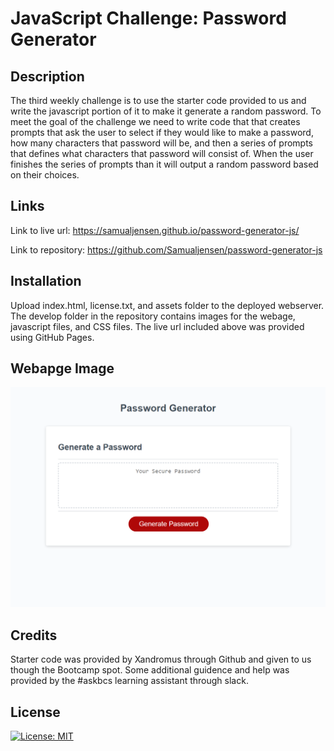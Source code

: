 # JavaScript Challenge: Password Generator
 
## Description

The third weekly challenge is to use the starter code provided to us and write the javascript portion of it to make it generate a random password. To meet the goal of the challenge we need to write code that that creates prompts that ask the user to select if they would like to make a password, how many characters that password will be, and then a series of prompts that defines what characters that password will consist of. When the user finishes the series of prompts than it will output a random password based on their choices.

## Links 

Link to live url: https://samualjensen.github.io/password-generator-js/

Link to repository: https://github.com/Samualjensen/password-generator-js

## Installation

Upload index.html, license.txt, and assets folder to the deployed webserver. The develop folder in the repository contains images for the webage, javascript files, and CSS files. The live url included above was provided using GitHub Pages.

## Webapge Image

![img](./Develop/images/js-password-generator-screenshot.png)

## Credits 

Starter code was provided by Xandromus through Github and given to us though the Bootcamp spot. Some additional guidence and help was provided by the #askbcs learning assistant through slack.


## License

[![License: MIT](https://img.shields.io/badge/License-MIT-yellow.svg)](https://opensource.org/licenses/MIT)

